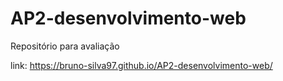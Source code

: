 # AP2-desenvolvimento-web
Repositório para avaliação

link: https://bruno-silva97.github.io/AP2-desenvolvimento-web/
